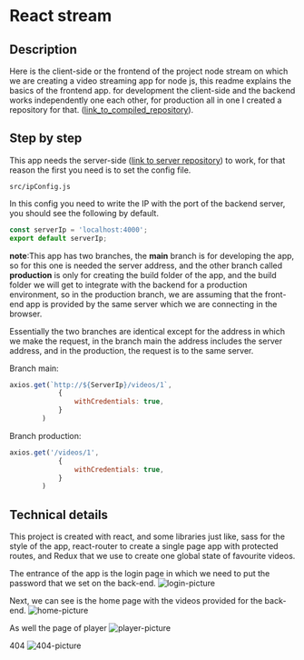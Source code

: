 # React stream


## Description 
Here is the client-side or the frontend of the project node stream on which we are creating a video streaming app for node js, this readme explains the basics of the frontend app. for development the client-side and the backend works independently one each other, for production all in one I created a repository for that. ([link_to_compiled_repository](https://github.com/SL0W-HAND/node-stream)).

## Step by step 
This app needs the server-side ([link to server repository](https://github.com/SL0W-HAND/stream-express)) to work, for that reason the first you need is to set the config file.

```
src/ipConfig.js
```
In this config you need to write the IP with the port of the backend server, you should see the following by default.

```js
const serverIp = 'localhost:4000';
export default serverIp;
```
**note**:This app has two branches, the **main** branch is for developing the app, so for this one is needed the server address, and the other branch called **production** is only for creating the build folder of the app, and the build folder we will get to integrate with the backend for a production environment, so in the production branch, we are assuming that the front-end app is provided by the same server which we are connecting in the browser.

Essentially the two branches are identical except for the address in which we make the request, in the branch main the address includes the server address, and in the production, the request is to the same server.

Branch main:
```js
axios.get(`http://${ServerIp}/videos/1`, 
            {
				withCredentials: true,
            }
        )
```

Branch production:
```js
axios.get('/videos/1', 
            {
				withCredentials: true,
            }
        )
```


## Technical details

This project is created with react, and some libraries just like, sass for the style of the app, react-router to create a single page app with protected routes, and Redux that we use to create one global state of favourite videos.

The entrance of the app is the login page in which we need to put the password that we set on the back-end.
![login-picture](https://daniel-carrete.vercel.app/images/projects_images/node_stream/node_stream_login.png)

Next, we can see is the home page with the videos provided for the back-end.
![home-picture](https://daniel-carrete.vercel.app/images/projects_images/node_stream/node_stream_home2.png)


As well the page of player 
![player-picture](https://daniel-carrete.vercel.app/images/projects_images/node_stream/node_stream_player.png)
 
404
![404-picture](https://daniel-carrete.vercel.app/images/projects_images/node_stream/node_stream_404.png)




